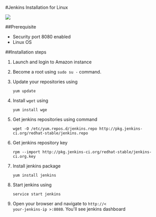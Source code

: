 #Jenkins Installation for Linux

![](http://jenkins-ci.org/sites/default/files/jenkins_logo.png)

##Prerequisite
  * Security port 8080 enabled
  * Linux OS


##Installation steps
1.  Launch and login to Amazon instance  

2.  Become a root using <code>sudo su -</code> command.

3.  Update your repositories using  

        yum update

4.  Install <code>wget</code> using  

        yum install wge

5.  Get jenkins repositories using command  

        wget -O /etc/yum.repos.d/jenkins.repo http://pkg.jenkins-ci.org/redhat-stable/jenkins.repo  

6.  Get jenkins repository key  

        rpm --import http://pkg.jenkins-ci.org/redhat-stable/jenkins-ci.org.key

7.  Install jenkins package  

        yum install jenkins

8.  Start jenkins using  

        service start jenkins

9.  Open your browser and navigate to <code>http://< your-jenkins-ip >:8080</code>. You'll see jenkins dashboard
